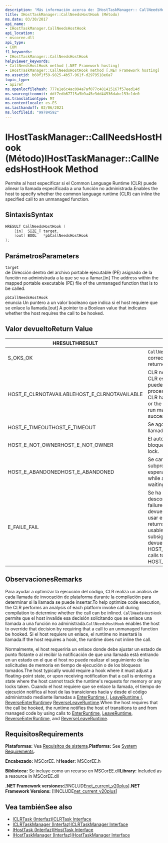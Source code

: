 ```yaml
---
description: 'Más información acerca de: IHostTaskManager:: CallNeedsHostHook ((método)'
title: IHostTaskManager::CallNeedsHostHook (Método)
ms.date: 03/30/2017
api_name:
- IHostTaskManager.CallNeedsHostHook
api_location:
- mscoree.dll
api_type:
- COM
f1_keywords:
- IHostTaskManager::CallNeedsHostHook
helpviewer_keywords:
- CallNeedsHostHook method [.NET Framework hosting]
- IHostTaskManager::CallNeedsHostHook method [.NET Framework hosting]
ms.assetid: b60f1f59-9825-4b57-961f-d2979518e6a7
topic_type:
- apiref
ms.openlocfilehash: 777e1e6c4ac094a7af077c481415167f57eed14d
ms.sourcegitcommit: ddf7edb67715a5b9a45e3dd44536dabc153c1de0
ms.translationtype: MT
ms.contentlocale: es-ES
ms.lasthandoff: 02/06/2021
ms.locfileid: "99784592"
---
```

# <a name="ihosttaskmanagercallneedshosthook-method"></a><span data-ttu-id="cb0dd-103">IHostTaskManager::CallNeedsHostHook (Método)</span><span class="sxs-lookup"><span data-stu-id="cb0dd-103">IHostTaskManager::CallNeedsHostHook Method</span></span>

<span data-ttu-id="cb0dd-104">Permite al host especificar si el Common Language Runtime (CLR) puede alinear la llamada especificada a una función no administrada.</span><span class="sxs-lookup"><span data-stu-id="cb0dd-104">Enables the host to specify whether the common language runtime (CLR) can inline the specified call to an unmanaged function.</span></span>  
  
## <a name="syntax"></a><span data-ttu-id="cb0dd-105">Sintaxis</span><span class="sxs-lookup"><span data-stu-id="cb0dd-105">Syntax</span></span>  
  
```cpp  
HRESULT CallNeedsHostHook (  
    [in]  SIZE_T target,
    [out] BOOL   *pbCallNeedsHostHook  
);  
```  
  
## <a name="parameters"></a><span data-ttu-id="cb0dd-106">Parámetros</span><span class="sxs-lookup"><span data-stu-id="cb0dd-106">Parameters</span></span>  

 `target`  
 <span data-ttu-id="cb0dd-107">de Dirección dentro del archivo portable ejecutable (PE) asignado de la función no administrada a la que se va a llamar.</span><span class="sxs-lookup"><span data-stu-id="cb0dd-107">[in] The address within the mapped portable executable (PE) file of the unmanaged function that is to be called.</span></span>  
  
 `pbCallNeedsHostHook`  
 <span data-ttu-id="cb0dd-108">enuncia Un puntero a un valor booleano que indica si el host requiere que se enlace la llamada.</span><span class="sxs-lookup"><span data-stu-id="cb0dd-108">[out] A pointer to a Boolean value that indicates whether the host requires the call to be hooked.</span></span>  
  
## <a name="return-value"></a><span data-ttu-id="cb0dd-109">Valor devuelto</span><span class="sxs-lookup"><span data-stu-id="cb0dd-109">Return Value</span></span>  
  
|<span data-ttu-id="cb0dd-110">HRESULT</span><span class="sxs-lookup"><span data-stu-id="cb0dd-110">HRESULT</span></span>|<span data-ttu-id="cb0dd-111">Descripción</span><span class="sxs-lookup"><span data-stu-id="cb0dd-111">Description</span></span>|  
|-------------|-----------------|  
|<span data-ttu-id="cb0dd-112">S_OK</span><span class="sxs-lookup"><span data-stu-id="cb0dd-112">S_OK</span></span>|<span data-ttu-id="cb0dd-113">`CallNeedsHostHook` se devolvió correctamente.</span><span class="sxs-lookup"><span data-stu-id="cb0dd-113">`CallNeedsHostHook` returned successfully.</span></span>|  
|<span data-ttu-id="cb0dd-114">HOST_E_CLRNOTAVAILABLE</span><span class="sxs-lookup"><span data-stu-id="cb0dd-114">HOST_E_CLRNOTAVAILABLE</span></span>|<span data-ttu-id="cb0dd-115">CLR no se ha cargado en un proceso o CLR está en un estado en el que no puede ejecutar código administrado ni procesar la llamada correctamente.</span><span class="sxs-lookup"><span data-stu-id="cb0dd-115">The CLR has not been loaded into a process, or the CLR is in a state in which it cannot run managed code or process the call successfully.</span></span>|  
|<span data-ttu-id="cb0dd-116">HOST_E_TIMEOUT</span><span class="sxs-lookup"><span data-stu-id="cb0dd-116">HOST_E_TIMEOUT</span></span>|<span data-ttu-id="cb0dd-117">Se agotó el tiempo de espera de la llamada.</span><span class="sxs-lookup"><span data-stu-id="cb0dd-117">The call timed out.</span></span>|  
|<span data-ttu-id="cb0dd-118">HOST_E_NOT_OWNER</span><span class="sxs-lookup"><span data-stu-id="cb0dd-118">HOST_E_NOT_OWNER</span></span>|<span data-ttu-id="cb0dd-119">El autor de la llamada no posee el bloqueo.</span><span class="sxs-lookup"><span data-stu-id="cb0dd-119">The caller does not own the lock.</span></span>|  
|<span data-ttu-id="cb0dd-120">HOST_E_ABANDONED</span><span class="sxs-lookup"><span data-stu-id="cb0dd-120">HOST_E_ABANDONED</span></span>|<span data-ttu-id="cb0dd-121">Se canceló un evento mientras un subproceso o fibra bloqueados estaba esperando en él.</span><span class="sxs-lookup"><span data-stu-id="cb0dd-121">An event was canceled while a blocked thread or fiber was waiting on it.</span></span>|  
|<span data-ttu-id="cb0dd-122">E_FAIL</span><span class="sxs-lookup"><span data-stu-id="cb0dd-122">E_FAIL</span></span>|<span data-ttu-id="cb0dd-123">Se ha producido un error grave desconocido.</span><span class="sxs-lookup"><span data-stu-id="cb0dd-123">An unknown catastrophic failure has occurred.</span></span> <span data-ttu-id="cb0dd-124">Cuando un método devuelve E_FAIL, CLR ya no se puede usar en el proceso.</span><span class="sxs-lookup"><span data-stu-id="cb0dd-124">When a method returns E_FAIL, the CLR is no longer usable within the process.</span></span> <span data-ttu-id="cb0dd-125">Las llamadas subsiguientes a métodos de hospedaje devuelven HOST_E_CLRNOTAVAILABLE.</span><span class="sxs-lookup"><span data-stu-id="cb0dd-125">Subsequent calls to hosting methods return HOST_E_CLRNOTAVAILABLE.</span></span>|  
  
## <a name="remarks"></a><span data-ttu-id="cb0dd-126">Observaciones</span><span class="sxs-lookup"><span data-stu-id="cb0dd-126">Remarks</span></span>  

 <span data-ttu-id="cb0dd-127">Para ayudar a optimizar la ejecución del código, CLR realiza un análisis de cada llamada de invocación de plataforma durante la compilación para determinar si la llamada se puede insertar.</span><span class="sxs-lookup"><span data-stu-id="cb0dd-127">To help optimize code execution, the CLR performs an analysis of each platform invoke call during compilation to determine whether the call can be inlined.</span></span> <span data-ttu-id="cb0dd-128">`CallNeedsHostHook` permite que el host invalide esa decisión solicitando que se enlace una llamada a una función no administrada.</span><span class="sxs-lookup"><span data-stu-id="cb0dd-128">`CallNeedsHostHook` enables the host to override that decision by requiring that a call to an unmanaged function be hooked.</span></span> <span data-ttu-id="cb0dd-129">Si el host requiere un enlace, el runtime no insertará la llamada.</span><span class="sxs-lookup"><span data-stu-id="cb0dd-129">If the host requires a hook, the runtime does not inline the call.</span></span>  
  
 <span data-ttu-id="cb0dd-130">Normalmente, el host requeriría un enlace donde debe ajustar un estado de punto flotante o al recibir la notificación de que una llamada está entrando en un estado en el que el host no puede realizar el seguimiento de las solicitudes de memoria en tiempo de ejecución o de los bloqueos tomados.</span><span class="sxs-lookup"><span data-stu-id="cb0dd-130">The host typically would require a hook where it must adjust a floating-point state, or upon receiving notification that a call is entering a state where the host cannot track the runtime's requests for memory or any locks taken.</span></span> <span data-ttu-id="cb0dd-131">Cuando el host requiere que se enlace la llamada, el tiempo de ejecución notifica al host de las transiciones hacia y desde el código administrado mediante llamadas a [EnterRuntime (](ihosttaskmanager-enterruntime-method.md), [LeaveRuntime (](ihosttaskmanager-leaveruntime-method.md), [ReverseEnterRuntime](ihosttaskmanager-reverseenterruntime-method.md)y [ReverseLeaveRuntime](ihosttaskmanager-reverseleaveruntime-method.md).</span><span class="sxs-lookup"><span data-stu-id="cb0dd-131">When the host requires that the call be hooked, the runtime notifies the host of transitions to and from managed code by using calls to [EnterRuntime](ihosttaskmanager-enterruntime-method.md), [LeaveRuntime](ihosttaskmanager-leaveruntime-method.md), [ReverseEnterRuntime](ihosttaskmanager-reverseenterruntime-method.md), and [ReverseLeaveRuntime](ihosttaskmanager-reverseleaveruntime-method.md).</span></span>  
  
## <a name="requirements"></a><span data-ttu-id="cb0dd-132">Requisitos</span><span class="sxs-lookup"><span data-stu-id="cb0dd-132">Requirements</span></span>  

 <span data-ttu-id="cb0dd-133">**Plataformas:** Vea [Requisitos de sistema](../../get-started/system-requirements.md).</span><span class="sxs-lookup"><span data-stu-id="cb0dd-133">**Platforms:** See [System Requirements](../../get-started/system-requirements.md).</span></span>  
  
 <span data-ttu-id="cb0dd-134">**Encabezado:** MSCorEE. h</span><span class="sxs-lookup"><span data-stu-id="cb0dd-134">**Header:** MSCorEE.h</span></span>  
  
 <span data-ttu-id="cb0dd-135">**Biblioteca:** Se incluye como un recurso en MSCorEE.dll</span><span class="sxs-lookup"><span data-stu-id="cb0dd-135">**Library:** Included as a resource in MSCorEE.dll</span></span>  
  
 <span data-ttu-id="cb0dd-136">**.NET Framework versiones:**[!INCLUDE[net_current_v20plus](../../../../includes/net-current-v20plus-md.md)]</span><span class="sxs-lookup"><span data-stu-id="cb0dd-136">**.NET Framework Versions:** [!INCLUDE[net_current_v20plus](../../../../includes/net-current-v20plus-md.md)]</span></span>  
  
## <a name="see-also"></a><span data-ttu-id="cb0dd-137">Vea también</span><span class="sxs-lookup"><span data-stu-id="cb0dd-137">See also</span></span>

- [<span data-ttu-id="cb0dd-138">ICLRTask (Interfaz)</span><span class="sxs-lookup"><span data-stu-id="cb0dd-138">ICLRTask Interface</span></span>](iclrtask-interface.md)
- [<span data-ttu-id="cb0dd-139">ICLRTaskManager (Interfaz)</span><span class="sxs-lookup"><span data-stu-id="cb0dd-139">ICLRTaskManager Interface</span></span>](iclrtaskmanager-interface.md)
- [<span data-ttu-id="cb0dd-140">IHostTask (Interfaz)</span><span class="sxs-lookup"><span data-stu-id="cb0dd-140">IHostTask Interface</span></span>](ihosttask-interface.md)
- [<span data-ttu-id="cb0dd-141">IHostTaskManager (Interfaz)</span><span class="sxs-lookup"><span data-stu-id="cb0dd-141">IHostTaskManager Interface</span></span>](ihosttaskmanager-interface.md)

